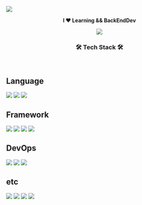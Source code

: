 <img src="https://capsule-render.vercel.app/api?type=waving&color=87CEEB&height=300&section=header&text=Welcome, nyong&fontSize=90&animation=twinkling" />
<div>
  
<p align="center">
<b> I ❤️ Learning && BackEndDev</b>
</p>
  
<p align="center">
  <a href="https://github.com/wonyongChoi05"><img src="https://hits.seeyoufarm.com/api/count/incr/badge.svg?url=https%3A%2F%2Fgithub.com%2FwonyongChoi05&count_bg=%23000000&title_bg=%23000000&icon=github.svg&icon_color=%23E7E7E7&title=Visitor&edge_flat=false)"/>     </a>
 </p>

<!-- 
![Anurag's GitHub stats](https://github-readme-stats.vercel.app/api?username=wonyongChoi05&theme=github_dark&show_icons=true)
</div> -->
<h3 align="center"><b>🛠 Tech Stack 🛠</b></h3>
</br>
<p align="center">

  <div>
  <h2>Language</h2>
<img src="https://img.shields.io/badge/C-A8B9CC?style=for-the-badge&logo=C&logoColor=white"/>
<img src="https://img.shields.io/badge/C++-00599C?style=for-the-badge&logo=C++&logoColor=white"/>
<img src="https://img.shields.io/badge/Java-007396?style=for-the-badge&logo=Java&logoColor=white"/>
  </div>
  
  <div>
  <h2>Framework</h2>
<img src="https://img.shields.io/badge/Spring-6DB33F?style=for-the-badge&logo=Spring&logoColor=white">
<img src="https://img.shields.io/badge/SpringBoot-6DB33F?style=for-the-badge&logo=SpringBoot&logoColor=white">
<img src="https://img.shields.io/badge/Spring Security-6DB33F?style=for-the-badge&logo=Spring Security&logoColor=white">
<img src="https://img.shields.io/badge/Hibernate-59666C?style=for-the-badge&logo=Hibernate&logoColor=white">
  <div>
      
  <div>
  <h2>DevOps</h2>
<img src="https://img.shields.io/badge/Amazon AWS-232F3E?style=for-the-badge&logo=Amazon AWS&logoColor=white">
<img src="https://img.shields.io/badge/Redis-DC382D?style=for-the-badge&logo=Redis&logoColor=white">
<img src="https://img.shields.io/badge/Jenkins-D24939?style=for-the-badge&logo=Jenkins&logoColor=white">
  <div>
    
  <div>
  <h2>etc</h2>
<img src="https://img.shields.io/badge/MySQL-4479A1?style=for-the-badge&logo=MySQL&logoColor=white">
<img src="https://img.shields.io/badge/Postman-FF6C37?style=for-the-badge&logo=Postman&logoColor=white">
<img src="https://img.shields.io/badge/IntelliJ IDEA-000000?style=for-the-badge&logo=IntelliJ IDEA&logoColor=white">
<img src="https://img.shields.io/badge/Linux-FCC624?style=for-the-badge&logo=Linux&logoColor=white">
    
<!--[![Solved.ac Profile](http://mazassumnida.wtf/api/generate_badge?boj=qorwnsduftlagl)](https://solved.ac/qorwnsduftlagl)-->
  <div>
<!--     
<img width="1200" height = "250" src="https://user-images.githubusercontent.com/94087228/170761517-03e15a5d-155c-426e-9a66-9eec4e501977.gif"/>
 -->
<!-- ![Footer](https://capsule-render.vercel.app/api?type=waving&color=auto&height=200&section=footer) -->
